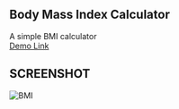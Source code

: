 ## Body Mass Index Calculator
A simple BMI calculator<br>
<a href="https://jo-erl.github.io/BMIcalculator/">Demo Link</a><br>
## SCREENSHOT
![BMI](https://github.com/user-attachments/assets/fb25b068-6f6f-4fd0-b902-3cc89565b785)

